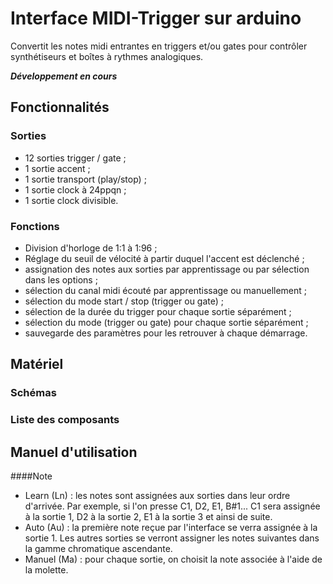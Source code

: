 Interface MIDI-Trigger sur arduino
==================================

Convertit les notes midi entrantes en triggers et/ou gates pour contrôler synthétiseurs et boîtes à rythmes analogiques.

_**Développement en cours**_

## Fonctionnalités

### Sorties
* 12 sorties trigger / gate ;
* 1 sortie accent ;
* 1 sortie transport (play/stop) ;
* 1 sortie clock à 24ppqn ;
* 1 sortie clock divisible.

### Fonctions
* Division d'horloge de 1:1 à 1:96 ;
* Réglage du seuil de vélocité à partir duquel l'accent est déclenché ;
* assignation des notes aux sorties par apprentissage ou par sélection dans les options ;
* sélection du canal midi écouté par apprentissage ou manuellement ;
* sélection du mode start / stop (trigger ou gate) ;
* sélection de la durée du trigger pour chaque sortie séparément ;
* sélection du mode (trigger ou gate) pour chaque sortie séparément ;
* sauvegarde des paramètres pour les retrouver à chaque démarrage.

## Matériel

### Schémas

### Liste des composants

## Manuel d'utilisation

####Note
* Learn (Ln) : les notes sont assignées aux sorties dans leur ordre d'arrivée. Par exemple, si l'on presse C1, D2, E1, B#1... C1 sera assignée à la sortie 1, D2 à la sortie 2, E1 à la sortie 3 et ainsi de suite.
* Auto (Au) : la première note reçue par l'interface se verra assignée à la sortie 1. Les autres sorties se verront assigner les notes suivantes dans la gamme chromatique ascendante.
* Manuel (Ma) : pour chaque sortie, on choisit la note associée à l'aide de la molette.


